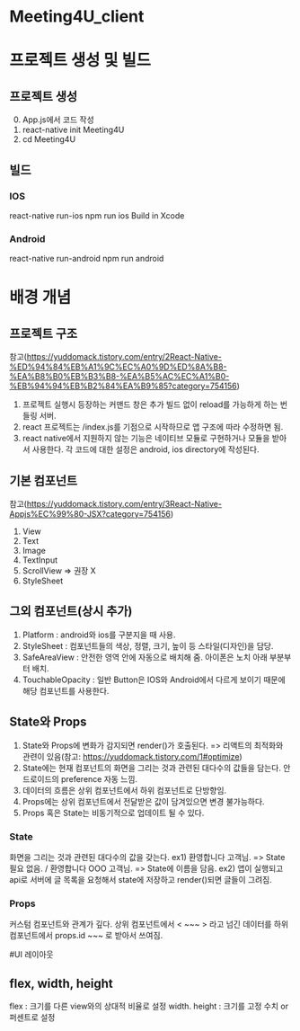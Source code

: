 # Meeting4U_client
# 프로젝트 생성 및 빌드
## 프로젝트 생성
0. App.js에서 코드 작성
1. react-native init Meeting4U
2. cd Meeting4U

## 빌드
### IOS
react-native run-ios
npm run ios
Build in Xcode

### Android
react-native run-android
npm run android

# 배경 개념
## 프로젝트 구조
참고(https://yuddomack.tistory.com/entry/2React-Native-%ED%94%84%EB%A1%9C%EC%A0%9D%ED%8A%B8-%EA%B8%B0%EB%B3%B8-%EA%B5%AC%EC%A1%B0-%EB%94%94%EB%B2%84%EA%B9%85?category=754156)
1. 프로젝트 실행시 등장하는 커맨드 창은 추가 빌드 없이 reload를 가능하게 하는 번들링 서버.
2. react 프로젝트는 /index.js를 기점으로 시작하므로 앱 구조에 따라 수정하면 됨.
3. react native에서 지원하지 않는 기능은 네이티브 모듈로 구현하거나 모듈을 받아서 사용한다. 각 코드에 대한 설정은 android, ios directory에 작성된다.

## 기본 컴포넌트
참고(https://yuddomack.tistory.com/entry/3React-Native-Appjs%EC%99%80-JSX?category=754156)
1. View
2. Text
3. Image
4. TextInput
5. ScrollView => 권장 X
6. StyleSheet

## 그외 컴포넌트(상시 추가)
1. Platform : android와 ios를 구분지을 때 사용.
2. StyleSheet : 컴포넌트들의 색상, 정렬, 크기, 높이 등 스타일(디자인)을 담당.
3. SafeAreaView : 안전한 영역 안에 자동으로 배치해 줌. 아이폰은 노치 아래 부분부터 배치.
4. TouchableOpacity : 일반 Button은 IOS와 Android에서 다르게 보이기 때문에 해당 컴포넌트를 사용한다.

## State와 Props
1. State와 Props에 변화가 감지되면 render()가 호출된다. 
	=> 리액트의 최적화와 관련이 있음(참고: https://yuddomack.tistory.com/1#optimize)
2. State에는 현재 컴포넌트의 화면을 그리는 것과 관련된 대다수의 값들을 담는다.
	안드로이드의 preference 자동 느낌.
3. 데이터의 흐름은 상위 컴포넌트에서 하위 컴포넌트로 단방향임.
4. Props에는 상위 컴포넌트에서 전달받은 값이 담겨있으면 변경 불가능하다.
5. Props 혹은 State는 비동기적으로 업데이트 될 수 있다.

### State
화면을 그리는 것과 관련된 대다수의 값을 갖는다.
ex1) 환영합니다 고객님. => State 필요 없음. / 환영합니다 OOO 고객님. => State에 이름을 담음.
ex2) 앱이 실행되고 api로 서버에 글 목록을 요청해서 state에 저장하고 render()되면 글들이 그려짐.

### Props
커스텀 컴포넌트와 관계가 깊다. 상위 컴포넌트에서 < ~~~ > 라고 넘긴 데이터를 하위 컴포넌트에서
props.id ~~~ 로 받아서 쓰여짐.

#UI 레이아웃
## flex, width, height
flex : 크기를 다른 view와의 상대적 비율로 설정
width. height : 크기를 고정 수치 or 퍼센트로 설정